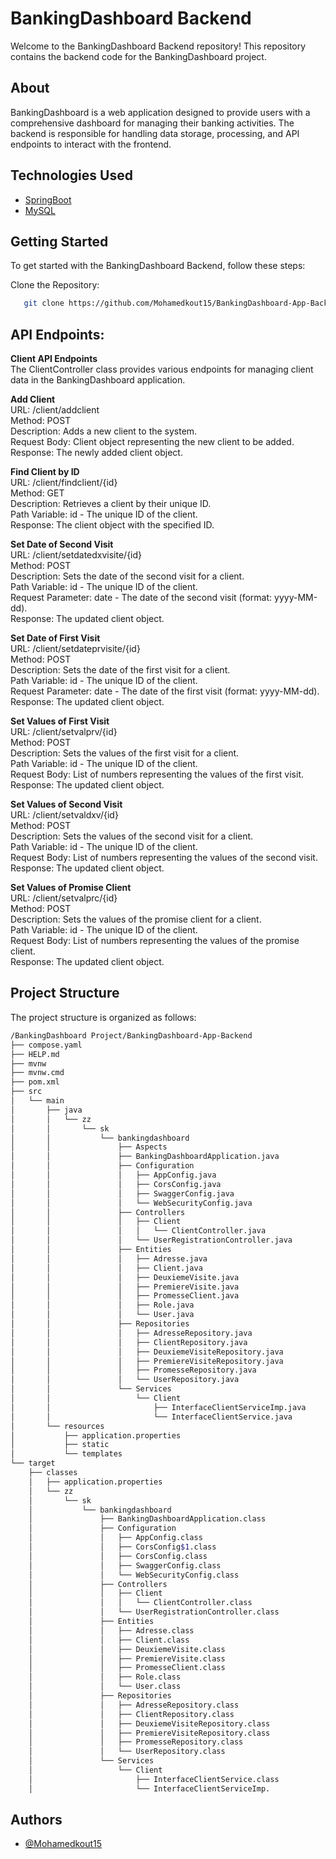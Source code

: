 # BankingDashboard Backend

Welcome to the BankingDashboard Backend repository! This repository contains the backend code for the BankingDashboard project.

## About

BankingDashboard is a web application designed to provide users with a comprehensive dashboard for managing their banking activities. The backend is responsible for handling data storage, processing, and API endpoints to interact with the frontend.

## Technologies Used

- [SpringBoot](https://spring.io/)
- [MySQL](https://www.mysql.com/)


## Getting Started

To get started with the BankingDashboard Backend, follow these steps:

Clone the Repository:
```bash
   git clone https://github.com/Mohamedkout15/BankingDashboard-App-Backend
```   
   
## API Endpoints:

**Client API Endpoints**<br>
The ClientController class provides various endpoints for managing client data in the BankingDashboard application.<br>

**Add Client**<br>
URL: /client/addclient<br>
Method: POST<br>
Description: Adds a new client to the system.<br>
Request Body: Client object representing the new client to be added.<br>
Response: The newly added client object.<br>

**Find Client by ID**<br>
URL: /client/findclient/{id}<br>
Method: GET<br>
Description: Retrieves a client by their unique ID.<br>
Path Variable: id - The unique ID of the client.<br>
Response: The client object with the specified ID.<br>

**Set Date of Second Visit**<br>
URL: /client/setdatedxvisite/{id}<br>
Method: POST<br>
Description: Sets the date of the second visit for a client.<br>
Path Variable: id - The unique ID of the client.<br>
Request Parameter: date - The date of the second visit (format: yyyy-MM-dd).<br>
Response: The updated client object.<br>

**Set Date of First Visit**<br>
URL: /client/setdateprvisite/{id}<br>
Method: POST<br>
Description: Sets the date of the first visit for a client.<br>
Path Variable: id - The unique ID of the client.<br>
Request Parameter: date - The date of the first visit (format: yyyy-MM-dd).<br>
Response: The updated client object.<br>

**Set Values of First Visit**<br>
URL: /client/setvalprv/{id}<br>
Method: POST<br>
Description: Sets the values of the first visit for a client.<br>
Path Variable: id - The unique ID of the client.<br>
Request Body: List of numbers representing the values of the first visit.<br>
Response: The updated client object.<br>

**Set Values of Second Visit**<br>
URL: /client/setvaldxv/{id}<br>
Method: POST<br>
Description: Sets the values of the second visit for a client.<br>
Path Variable: id - The unique ID of the client.<br>
Request Body: List of numbers representing the values of the second visit.<br>
Response: The updated client object.<br>

**Set Values of Promise Client**<br>
URL: /client/setvalprc/{id}<br>
Method: POST<br>
Description: Sets the values of the promise client for a client.<br>
Path Variable: id - The unique ID of the client.<br>
Request Body: List of numbers representing the values of the promise client.<br>
Response: The updated client object.<br>

## Project Structure
The project structure is organized as follows:
```bash
/BankingDashboard Project/BankingDashboard-App-Backend
├── compose.yaml
├── HELP.md
├── mvnw
├── mvnw.cmd
├── pom.xml
├── src
│   └── main
│       ├── java
│       │   └── zz
│       │       └── sk
│       │           └── bankingdashboard
│       │               ├── Aspects
│       │               ├── BankingDashboardApplication.java
│       │               ├── Configuration
│       │               │   ├── AppConfig.java
│       │               │   ├── CorsConfig.java
│       │               │   ├── SwaggerConfig.java
│       │               │   └── WebSecurityConfig.java
│       │               ├── Controllers
│       │               │   ├── Client
│       │               │   │   └── ClientController.java
│       │               │   └── UserRegistrationController.java
│       │               ├── Entities
│       │               │   ├── Adresse.java
│       │               │   ├── Client.java
│       │               │   ├── DeuxiemeVisite.java
│       │               │   ├── PremiereVisite.java
│       │               │   ├── PromesseClient.java
│       │               │   ├── Role.java
│       │               │   └── User.java
│       │               ├── Repositories
│       │               │   ├── AdresseRepository.java
│       │               │   ├── ClientRepository.java
│       │               │   ├── DeuxiemeVisiteRepository.java
│       │               │   ├── PremiereVisiteRepository.java
│       │               │   ├── PromesseRepository.java
│       │               │   └── UserRepository.java
│       │               └── Services
│       │                   └── Client
│       │                       ├── InterfaceClientServiceImp.java
│       │                       └── InterfaceClientService.java
│       └── resources
│           ├── application.properties
│           ├── static
│           └── templates
└── target
    ├── classes
    │   ├── application.properties
    │   └── zz
    │       └── sk
    │           └── bankingdashboard
    │               ├── BankingDashboardApplication.class
    │               ├── Configuration
    │               │   ├── AppConfig.class
    │               │   ├── CorsConfig$1.class
    │               │   ├── CorsConfig.class
    │               │   ├── SwaggerConfig.class
    │               │   └── WebSecurityConfig.class
    │               ├── Controllers
    │               │   ├── Client
    │               │   │   └── ClientController.class
    │               │   └── UserRegistrationController.class
    │               ├── Entities
    │               │   ├── Adresse.class
    │               │   ├── Client.class
    │               │   ├── DeuxiemeVisite.class
    │               │   ├── PremiereVisite.class
    │               │   ├── PromesseClient.class
    │               │   ├── Role.class
    │               │   └── User.class
    │               ├── Repositories
    │               │   ├── AdresseRepository.class
    │               │   ├── ClientRepository.class
    │               │   ├── DeuxiemeVisiteRepository.class
    │               │   ├── PremiereVisiteRepository.class
    │               │   ├── PromesseRepository.class
    │               │   └── UserRepository.class
    │               └── Services
    │                   └── Client
    │                       ├── InterfaceClientService.class
    │                       └── InterfaceClientServiceImp.
```

## Authors

- [@Mohamedkout15](https://www.github.com/Mohamedkout15)


